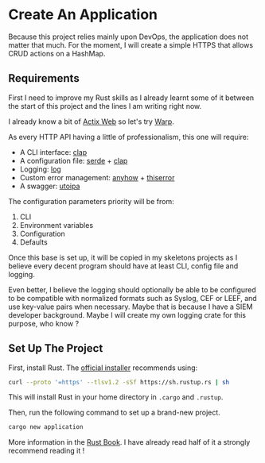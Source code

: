 # Create An Application

Because this project relies mainly upon DevOps, the application does not matter that much.
For the moment, I will create a simple HTTPS that allows CRUD actions on a HashMap.

## Requirements

First I need to improve my Rust skills as I already learnt some of it between the start of this project and the lines I am writing right now.

I already know a bit of [Actix Web](https://actix.rs/) so let's try [Warp](https://docs.rs/warp/latest/warp/).

As every HTTP API having a little of professionalism, this one will require:

- A CLI interface: [clap](https://docs.rs/clap/latest/clap/)
- A configuration file: [serde](https://serde.rs/) + [clap](https://docs.rs/clap/latest/clap/)
- Logging: [log](https://docs.rs/log/latest/log/)
- Custom error management: [anyhow](https://docs.rs/anyhow/latest/anyhow/) + [thiserror](https://docs.rs/thiserror/latest/thiserror/)
- A swagger: [utoipa](https://docs.rs/utoipa/latest/utoipa/)

The configuration parameters priority will be from:

1. CLI
2. Environment variables
3. Configuration
4. Defaults

Once this base is set up, it will be copied in my skeletons projects as I believe every decent program should have at least CLI, config file and logging.

Even better, I believe the logging should optionally be able to be configured to be compatible with normalized formats such as Syslog, CEF or LEEF, and use key-value pairs when necessary. Maybe that is because I have a SIEM developer background. Maybe I will create my own logging crate for this purpose, who know ?

## Set Up The Project

First, install Rust. The [official installer](https://www.rust-lang.org/tools/install) recommends using:

```bash
curl --proto '=https' --tlsv1.2 -sSf https://sh.rustup.rs | sh
```

This will install Rust in your home directory in `.cargo` and `.rustup`.

Then, run the following command to set up a brand-new project.

```bash
cargo new application
```

More information in the [Rust Book](https://doc.rust-lang.org/book/). I have already read half of it a strongly recommend reading it !
